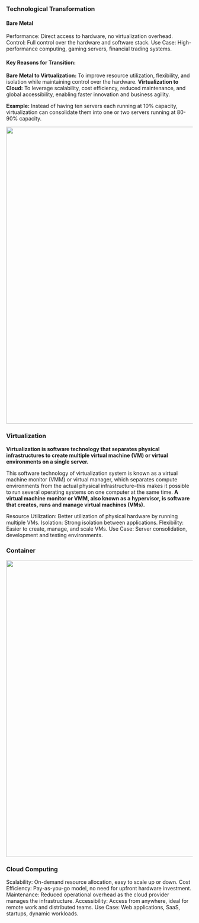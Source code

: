 ### Technological Transformation

#### **Bare Metal**

Performance: Direct access to hardware, no virtualization overhead.
Control: Full control over the hardware and software stack.
Use Case: High-performance computing, gaming servers, financial trading systems.

#### **Key Reasons for Transition:**

**Bare Metal to Virtualization:** To improve resource utilization, flexibility, and isolation while maintaining control over the hardware.
**Virtualization to Cloud:** To leverage scalability, cost efficiency, reduced maintenance, and global accessibility, enabling faster innovation and business agility.

**Example:** Instead of having ten servers each running at 10% capacity, virtualization can consolidate them into one or two servers running at 80-90% capacity.


<p align="right">
<img src="https://github.com/saifulislam88/docker/assets/68442870/401f1965-77cb-450a-b558-5ad80b1428ea" alt="Technological Transformation" width="800"/>
</p>


### Virtualization

**Virtualization is software technology that separates physical infrastructures to create multiple virtual machine (VM) or virtual environments on a single server.**


This software technology of virtualization system is known as a virtual machine monitor (VMM) or virtual manager, which separates compute environments from the actual physical infrastructure–this makes it possible to run several operating systems on one computer at the same time. 
**A virtual machine monitor or VMM, also known as a hypervisor, is software that creates, runs and manage virtual machines (VMs).**



Resource Utilization: Better utilization of physical hardware by running multiple VMs.
Isolation: Strong isolation between applications.
Flexibility: Easier to create, manage, and scale VMs.
Use Case: Server consolidation, development and testing environments.


### Container

<p align="right">
<img src="https://github.com/saifulislam88/docker/assets/68442870/3c392818-aa43-4313-8893-72d83f1a5019" alt="Technological Transformation" width="800"/>
</p>

### Cloud Computing


Scalability: On-demand resource allocation, easy to scale up or down.
Cost Efficiency: Pay-as-you-go model, no need for upfront hardware investment.
Maintenance: Reduced operational overhead as the cloud provider manages the infrastructure.
Accessibility: Access from anywhere, ideal for remote work and distributed teams.
Use Case: Web applications, SaaS, startups, dynamic workloads.
